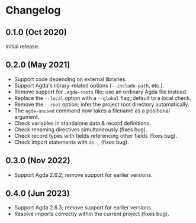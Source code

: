 # Changelog

## 0.1.0 (Oct 2020)

Initial release.

## 0.2.0 (May 2021)

- Support code depending on external libraries.
- Support Agda's library-related options (`--include-path`, etc.).
- Remove support for `.agda-roots` file; use an ordinary Agda file instead.
- Replace the `--local` option with a `--global` flag; default to a local check.
- Remove the `--root` option; infer the project root directory automatically.
- The `agda-unused` command now takes a filename as a positional argument.
- Check variables in standalone data & record definitions.
- Check renaming directives simultaneously (fixes bug).
- Check record types with fields referencing other fields (fixes bug).
- Check import statements with `as _` (fixes bug).

## 0.3.0 (Nov 2022)

- Support Agda 2.6.2; remove support for earlier versions.

## 0.4.0 (Jun 2023)

- Support Agda 2.6.3; remove support for earlier versions.
- Resolve imports correctly within the current project (fixes bug).

